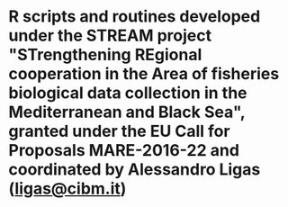 # R scripts and routines developed under the STREAM project "STrengthening REgional cooperation in the Area of fisheries biological data collection in the Mediterranean and Black Sea", granted under the EU Call for Proposals MARE-2016-22 and coordinated by Alessandro Ligas (ligas@cibm.it)
